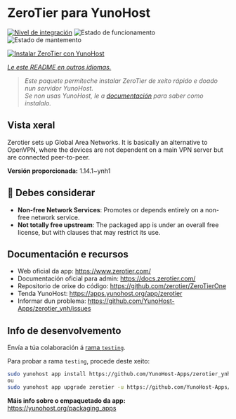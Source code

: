 <!--
NOTA: Este README foi creado automáticamente por <https://github.com/YunoHost/apps/tree/master/tools/readme_generator>
NON debe editarse manualmente.
-->

# ZeroTier para YunoHost

[![Nivel de integración](https://dash.yunohost.org/integration/zerotier.svg)](https://ci-apps.yunohost.org/ci/apps/zerotier/) ![Estado de funcionamento](https://ci-apps.yunohost.org/ci/badges/zerotier.status.svg) ![Estado de mantemento](https://ci-apps.yunohost.org/ci/badges/zerotier.maintain.svg)

[![Instalar ZeroTier con YunoHost](https://install-app.yunohost.org/install-with-yunohost.svg)](https://install-app.yunohost.org/?app=zerotier)

*[Le este README en outros idiomas.](./ALL_README.md)*

> *Este paquete permíteche instalar ZeroTier de xeito rápido e doado nun servidor YunoHost.*  
> *Se non usas YunoHost, le a [documentación](https://yunohost.org/install) para saber como instalalo.*

## Vista xeral

Zerotier sets up Global Area Networks.
It is basically an alternative to OpenVPN, where the devices are not dependent on a main VPN server but are connected peer-to-peer.


**Versión proporcionada:** 1.14.1~ynh1
## :red_circle: Debes considerar

- **Non-free Network Services**: Promotes or depends entirely on a non-free network service.
- **Not totally free upstream**: The packaged app is under an overall free license, but with clauses that may restrict its use.

## Documentación e recursos

- Web oficial da app: <https://www.zerotier.com/>
- Documentación oficial para admin: <https://docs.zerotier.com/>
- Repositorio de orixe do código: <https://github.com/zerotier/ZeroTierOne>
- Tenda YunoHost: <https://apps.yunohost.org/app/zerotier>
- Informar dun problema: <https://github.com/YunoHost-Apps/zerotier_ynh/issues>

## Info de desenvolvemento

Envía a túa colaboración á [rama `testing`](https://github.com/YunoHost-Apps/zerotier_ynh/tree/testing).

Para probar a rama `testing`, procede deste xeito:

```bash
sudo yunohost app install https://github.com/YunoHost-Apps/zerotier_ynh/tree/testing --debug
ou
sudo yunohost app upgrade zerotier -u https://github.com/YunoHost-Apps/zerotier_ynh/tree/testing --debug
```

**Máis info sobre o empaquetado da app:** <https://yunohost.org/packaging_apps>

